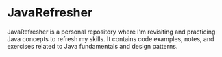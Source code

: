 # JavaRefresher
JavaRefresher is a personal repository where I'm revisiting and practicing Java concepts to refresh my skills. It contains code examples, notes, and exercises related to Java fundamentals and design patterns.

